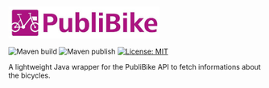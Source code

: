 <img alt="publibike logo" src="https://github.com/thmspl/publibike/blob/develop/.assets/images/publibike_logo.jpg?raw=true" width="300" />

![Maven build](https://github.com/thmspl/publibike/workflows/Maven%20build/badge.svg)
![Maven publish](https://github.com/thmspl/publibike/workflows/Maven%20publish/badge.svg)
[![License: MIT](https://img.shields.io/badge/License-MIT-yellow.svg)](https://opensource.org/licenses/MIT)

A lightweight Java wrapper for the PubliBike API to fetch informations about the bicycles.
